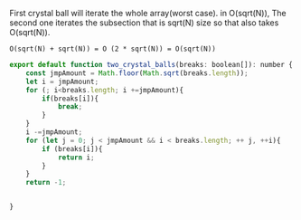 

First crystal ball will iterate the whole array(worst case). in O(sqrt(N)), The second one iterates the subsection that is sqrt(N) size so that also takes O(sqrt(N)).

`O(sqrt(N) + sqrt(N)) = O (2 * sqrt(N)) = O(sqrt(N))`

```js
export default function two_crystal_balls(breaks: boolean[]): number {
    const jmpAmount = Math.floor(Math.sqrt(breaks.length));
    let i = jmpAmount;
    for (; i<breaks.length; i +=jmpAmount){
        if(breaks[i]){
            break;
        }
    }
    i -=jmpAmount;
    for (let j = 0; j < jmpAmount && i < breaks.length; ++ j, ++i){
        if (breaks[i]){
            return i;
        }
    }
    return -1;


}
```